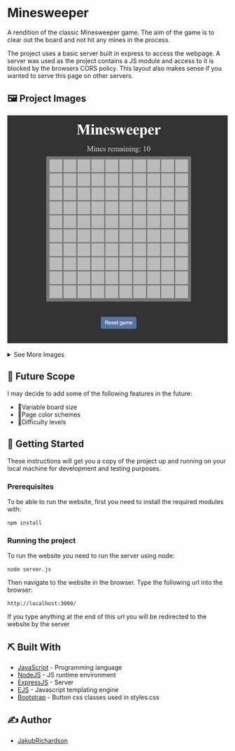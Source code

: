 # Minesweeper

A rendition of the classic Minesweeper game. The aim of the game is to clear out the board and not hit any mines in the process.

The project uses a basic server built in express to access the webpage. A server was used as the project contains a JS module and access to it is blocked by the browsers CORS policy. This layout also makes sense if you wanted to serve this page on other servers.

## 🖼️ Project Images

<p align="center">
  <img src="./images/minesweeper1.PNG" alt="Minesweeper image 1" width="600"/>
</p>

<details>
<summary>See More Images</summary>
<br/>
<p align="center">
  <img src="./images/minesweeper2.PNG" alt="Minesweeper image 2" width="600"/>
  <img src="./images/minesweeper3.PNG" alt="Minesweeper image 3" width="600"/>
</p>
</details>

## 🚀 Future Scope

I may decide to add some of the following features in the future:
- 🔲Variable board size
- 🎨Page color schemes
- 💪Difficulty levels

## 🏁 Getting Started

These instructions will get you a copy of the project up and running on your local machine for development and testing purposes.

### Prerequisites

To be able to run the website, first you need to install the required modules with:

```
npm install 
```

### Running the project

To run the website you need to run the server using node:

```
node server.js
```
Then navigate to the website in the browser. Type the following url into the browser:

```
http://localhost:3000/
```
If you type anything at the end of this url you will be redirected to the website by the server

## ⛏️ Built With

- [JavaScript](https://developer.mozilla.org/en-US/docs/Web/JavaScript) - Programming language
- [NodeJS](https://nodejs.org/en/) - JS runtime environment
- [ExpressJS](https://expressjs.com/) - Server
- [EJS](https://ejs.co/) - Javascript templating engine
- [Bootstrap](https://getbootstrap.com/) - Button css classes used in styles.css

## ✍️ Author

- [JakubRichardson](https://github.com/JakubRichardson) 
